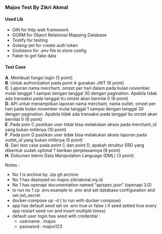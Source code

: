 ### Majoo Test By Zikri Akmal

#### Used Lib
-  GIN for http web framework
-  GORM for Object Relational Mapping Database
-  Testify for testing
-  Golang-jwt for create auth token 
-  Godotenv for .env file to store config
-  Faker to get fake data

#### Test Case 
**A**. Membuat fungsi login (5 point) <br/>
**B**. Untuk authorization pada point A gunakan JWT (6 point)<br/>
**C**. Laporan nama merchant, omzet per hari dalam pada bulan november mulai tanggal 1
sampai dengan tanggal 30 dengan pagination. Apabila tidak ada transaksi pada tanggal itu
omzet akan bernilai 0 (6 point)<br/>
**D**. API untuk menampilkan laporan nama merchant, nama outlet, omzet per hari pada bulan
november mulai tanggal 1 sampai dengan tanggal 30 dengan pagination. Apabila tidak ada
transaksi pada tanggal itu omzet akan bernilai 0 (6 point)<br/>
**E**. Pada poin C pastikan user tidak bisa melakukan akses pada merchant_id yang bukan
miliknya (10 point)<br/>
**F**. Pada poin D pastikan user tidak bisa melakukan akses laporan pada outlet_id yang bukan
miliknya (5 point)<br/>
**G**. Dari test case pada point C dan point D, apakah struktur ERD yang dibentuk sudah optimal
? berikan penjelasannya (9 point)<br/>
**H**. Dokumen teknis Data Manipulation Language (DML) (3 point)<br/>



Notes :
- No 1 is archive by .zip git archive
- No 1 has deployed on majoo.zikriakmal.my.id
- No 1 has openapi documentation named “apispec.json” (openapi 3.0)
- to run no 1 cp .env.example to .env and set database configuration and set jwt_secret
- docker-compose up -d ( to run with docker compose)
- app has default seed set on .env true or false ( if seed setted true every app restart seed run and insert multiple times)
- default user login has seed with credential :
    - username : majoo
    - password : majoo123
 
